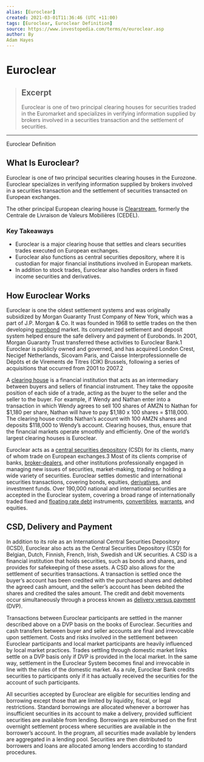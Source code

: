 ```yaml
---
alias: [Euroclear]
created: 2021-03-01T11:36:46 (UTC +11:00)
tags: [Euroclear, Euroclear Definition]
source: https://www.investopedia.com/terms/e/euroclear.asp
author: By
Adam Hayes
---
```


# Euroclear

> ## Excerpt
> Euroclear is one of two principal clearing houses for securities traded in the Euromarket and specializes in verifying information supplied by brokers involved in a securities transaction and the settlement of securities.

---

Euroclear Definition
## What Is Euroclear?

Euroclear is one of two principal securities clearing houses in the Eurozone. Euroclear specializes in verifying information supplied by brokers involved in a securities transaction and the settlement of securities transacted on European exchanges.

The other principal European clearing house is [Clearstream](https://www.investopedia.com/terms/c/clearstreaminternational.asp), formerly the Centrale de Livraison de Valeurs Mobilières (CEDEL).

### Key Takeaways

-   Euroclear is a major clearing house that settles and clears securities trades executed on European exchanges.
-   Euroclear also functions as central securities depository, where it is custodian for major financial institutions involved in European markets.
-   In addition to stock trades, Euroclear also handles orders in fixed income securities and derivatives.

## How Euroclear Works

Euroclear is one the oldest settlement systems and was originally subsidized by Morgan Guaranty Trust Company of New York, which was a part of J.P. Morgan & Co. It was founded in 1968 to settle trades on the then developing [eurobond](https://www.investopedia.com/terms/e/eurobond.asp) market. Its computerized settlement and deposit system helped ensure the safe delivery and payment of Eurobonds. In 2001, Morgan Guaranty Trust transferred these activities to Euroclear Bank.1 Euroclear is publicly owned and governed, and has acquired London Crest, Necigef Netherlands, Sicovam Paris, and Caisse Interprofessionnelle de Dépôts et de Virements de Titres (CIK) Brussels, following a series of acquisitions that occurred from 2001 to 2007.2

A [clearing house](https://www.investopedia.com/terms/c/clearinghouse.asp) is a financial institution that acts as an intermediary between buyers and sellers of financial instrument. They take the opposite position of each side of a trade, acting as the buyer to the seller and the seller to the buyer. For example, if Wendy and Nathan enter into a transaction in which Wendy agrees to sell 100 shares of AMZN to Nathan for $1,180 per share, Nathan will have to pay $1,180 x 100 shares = $118,000. The clearing house credits Nathan’s account with 100 AMZN shares and deposits $118,000 to Wendy’s account. Clearing houses, thus, ensure that the financial markets operate smoothly and efficiently. One of the world’s largest clearing houses is Euroclear.

Euroclear acts as a [central securities depository](https://www.investopedia.com/terms/c/crd.asp) (CSD) for its clients, many of whom trade on European exchanges.3 Most of its clients comprise of banks, [broker-dealers](https://www.investopedia.com/terms/b/broker-dealer.asp), and other institutions professionally engaged in managing new issues of securities, market-making, trading or holding a wide variety of securities. Euroclear settles domestic and international securities transactions, covering bonds, equities, [derivatives](https://www.investopedia.com/terms/d/derivative.asp), and investment funds. Over 190,000 national and international securities are accepted in the Euroclear system, covering a broad range of internationally traded fixed and [floating rate debt](https://www.investopedia.com/terms/f/frn.asp) instruments, [convertibles](https://www.investopedia.com/terms/c/convertibles.asp), [warrants](https://www.investopedia.com/terms/w/warrant.asp), and equities.

## CSD, Delivery and Payment

In addition to its role as an International Central Securities Depository (ICSD), Euroclear also acts as the Central Securities Depository (CSD) for Belgian, Dutch, Finnish, French, Irish, Swedish and UK securities. A CSD is a financial institution that holds securities, such as bonds and shares, and provides for safekeeping of these assets. A CSD also allows for the settlement of securities transactions. A transaction is settled once the buyer’s account has been credited with the purchased shares and debited the agreed cash amount, and the seller’s account has been debited the shares and credited the sales amount. The credit and debit movements occur simultaneously through a process known as [delivery versus payment](https://www.investopedia.com/terms/d/dvp.asp) (DVP).

Transactions between Euroclear participants are settled in the manner described above on a DVP basis on the books of Euroclear. Securities and cash transfers between buyer and seller accounts are final and irrevocable upon settlement. Costs and risks involved in the settlement between Euroclear participants and local market participants are heavily influenced by local market practices. Trades settling through domestic market links settle on a DVP basis only if DVP is provided in the local market. In the same way, settlement in the Euroclear System becomes final and irrevocable in line with the rules of the domestic market. As a rule, Euroclear Bank credits securities to participants only if it has actually received the securities for the account of such participants.

All securities accepted by Euroclear are eligible for securities lending and borrowing except those that are limited by liquidity, fiscal, or legal restrictions. Standard borrowings are allocated whenever a borrower has insufficient securities in its account to make a delivery, provided sufficient securities are available from lending. Borrowings are reimbursed on the first overnight settlement process where securities are available in the borrower’s account. In the program, all securities made available by lenders are aggregated in a lending pool. Securities are then distributed to borrowers and loans are allocated among lenders according to standard procedures.
